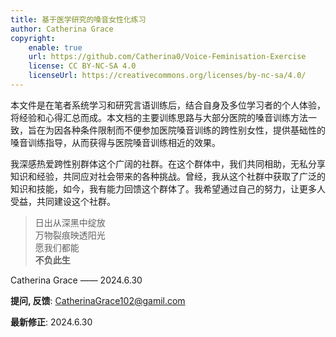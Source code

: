 ```yaml
---
title: 基于医学研究的嗓音女性化练习
author: Catherina Grace
copyright:
    enable: true
    url: https://github.com/Catherina0/Voice-Feminisation-Exercise
    license: CC BY-NC-SA 4.0
    licenseUrl: https://creativecommons.org/licenses/by-nc-sa/4.0/
---
```

本文件是在笔者系统学习和研究言语训练后，结合自身及多位学习者的个人体验，将经验和心得汇总而成。本文档的主要训练思路与大部分医院的嗓音训练方法一致，旨在为因各种条件限制而不便参加医院嗓音训练的跨性别女性，提供基础性的嗓音训练指导，从而获得与医院嗓音训练相近的效果。

我深感热爱跨性别群体这个广阔的社群。在这个群体中，我们共同相助，无私分享知识和经验，共同应对社会带来的各种挑战。曾经，我从这个社群中获取了广泛的知识和技能，如今，我有能力回馈这个群体了。我希望通过自己的努力，让更多人受益，共同建设这个社群。

>日出从深黑中绽放  
>万物裂痕映透阳光  
>愿我们都能  
>**不负此生**  

Catherina Grace —— 2024.6.30

**提问, 反馈**: <CatherinaGrace102@gamil.com>

**最新修正**: 2024.6.30
